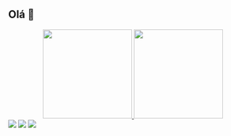 ## Olá 👋

<div align="center">
  <a href="https://github.com/raiannysoares">
  <img height="180em" src="https://github-readme-stats.vercel.app/api?username=raiannysoares&show_icons=true&theme=tokyonight&include_all_commits=true&count_private=true"/>
  <img height="180em" src="https://github-readme-stats.vercel.app/api/top-langs/?username=raiannysoares&layout=compact&langs_count=7&theme=tokyonight"/>
</div>


<div> 
 <a href = "mailto:raiannyssoares@gmail.com"><img src="https://img.shields.io/badge/Gmail-D14836?style=for-the-badge&logo=gmail&logoColor=white" target="_blank"></a>
 <a href="https://www.linkedin.com/in/raiannysoares/" target="_blank"><img src="https://img.shields.io/badge/-LinkedIn-%230077B5?style=for-the-badge&logo=linkedin&logoColor=white" target="_blank"></a> 
 <a href="https://instagram.com/raiannyss" target="_blank"><img src="https://img.shields.io/badge/-Instagram-%23E4405F?style=for-the-badge&logo=instagram&logoColor=white" target="_blank"></a> 
</div>
